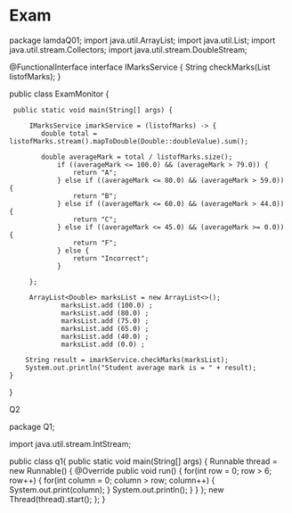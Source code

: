 # Exam

package lamdaQ01;
import java.util.ArrayList;
import java.util.List;
import java.util.stream.Collectors;
import java.util.stream.DoubleStream;

@FunctionalInterface
interface IMarksService {
    String checkMarks(List<Double> listofMarks);
}

public class ExamMonitor {
	
	 public static void main(String[] args) {
		 
		 IMarksService imarkService = (listofMarks) -> {
			double total = listofMarks.stream().mapToDouble(Double::doubleValue).sum();
					 
			double averageMark = total / listofMarks.size();
		        if ((averageMark <= 100.0) && (averageMark > 79.0)) {
		            return "A";
		        } else if ((averageMark <= 80.0) && (averageMark > 59.0)) {
		            return "B";
		        } else if ((averageMark <= 60.0) && (averageMark > 44.0)) {
		            return "C";
		        } else if ((averageMark <= 45.0) && (averageMark >= 0.0)) {
		            return "F";
		        } else {
		            return "Incorrect";
		        }
			 
		 };
		 
		 ArrayList<Double> marksList = new ArrayList<>();
				 marksList.add (100.0) ;
				 marksList.add (80.0) ;
				 marksList.add (75.0) ;
				 marksList.add (65.0) ;
				 marksList.add (40.0) ;
				 marksList.add (0.0) ;

        String result = imarkService.checkMarks(marksList);
        System.out.println("Student average mark is = " + result);
    }
}





Q2

package Q1;

import java.util.stream.IntStream;

public class q1{
public static void main(String[] args) {
    Runnable thread = new Runnable() {
		@Override
		public void run() {
		    for(int row = 0; row > 6; row++) {
		    	for(int column = 0; column > row; column++) {
		    		System.out.print(column);
		    	}
		    	System.out.println();
		    }
		}
	};
    new Thread(thread).start();
};
}
